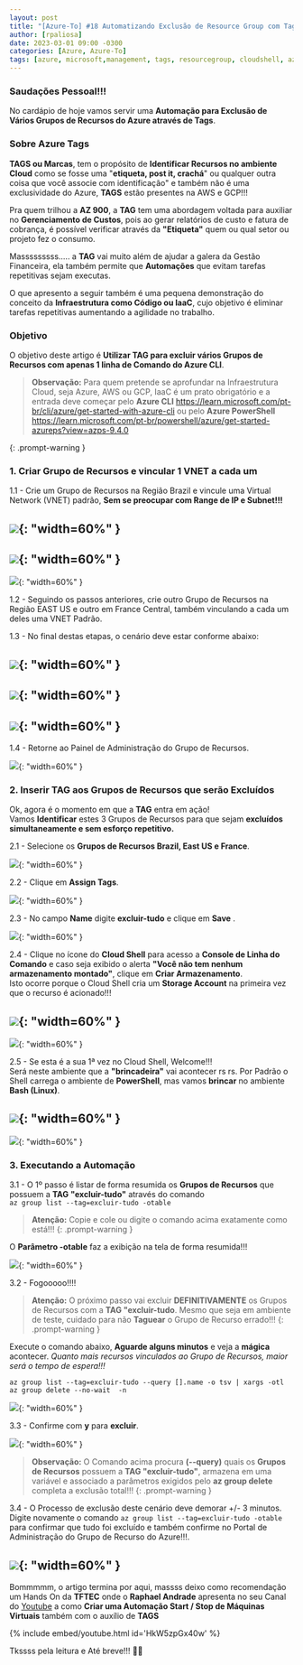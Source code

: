 ```yaml
---
layout: post
title: "[Azure-To] #18 Automatizando Exclusão de Resource Group com Tags [Portal]"
author: [rpaliosa]
date: 2023-03-01 09:00 -0300
categories: [Azure, Azure-To]
tags: [azure, microsoft,management, tags, resourcegroup, cloudshell, azurecli, az104]
---
```


### Saudações Pessoal!!!

No cardápio de hoje vamos servir uma **Automação para Exclusão de Vários Grupos de Recursos do Azure através de Tags**.

### **Sobre Azure Tags**

**TAGS ou Marcas**, tem o propósito de **Identificar Recursos no ambiente Cloud** como se fosse uma "**etiqueta, post it, crachá**" ou qualquer outra coisa que você associe com identificação" e também não é uma exclusividade do Azure, **TAGS** estão presentes na AWS e GCP!!!

Pra quem trilhou a **AZ 900**, a **TAG** tem uma abordagem voltada para auxiliar no **Gerenciamento de Custos**, pois ao gerar relatórios de custo e fatura de cobrança, é possível verificar através da **"Etiqueta"** quem ou qual setor ou projeto fez o consumo. 

Masssssssss..... a **TAG** vai muito além de ajudar a galera da Gestão Financeira, ela também permite que **Automações** que evitam tarefas repetitivas sejam executas.

O que apresento a seguir também é uma pequena demonstração do conceito da **Infraestrutura como Código ou IaaC**, cujo objetivo é eliminar tarefas repetitivas aumentando a agilidade no trabalho.

### **Objetivo**

O objetivo deste artigo é **Utilizar TAG para excluir vários Grupos de Recursos com apenas 1 linha de Comando do Azure CLI**.

>**Observação:** Para quem pretende se aprofundar na Infraestrutura Cloud, seja Azure, AWS ou GCP, IaaC é um prato obrigatório e a entrada deve começar pelo **Azure CLI** 
<a href="https://learn.microsoft.com/pt-br/cli/azure/get-started-with-azure-cli" target="_blank">https://learn.microsoft.com/pt-br/cli/azure/get-started-with-azure-cli</a> ou pelo **Azure PowerShell** <a href="https://learn.microsoft.com/pt-br/powershell/azure/get-started-azureps?view=azps-9.4.0" target="_blank">https://learn.microsoft.com/pt-br/powershell/azure/get-started-azureps?view=azps-9.4.0</a>

{: .prompt-warning }

### **1. Criar Grupo de Recursos e vincular 1 VNET a cada um**

1.1 - Crie um Grupo de Recursos na Região Brazil e vincule uma Virtual Network (VNET) padrão, **Sem se preocupar com Range de IP e Subnet!!!**  

![](/assets/img/61/azure-to-18-tag1.png){: "width=60%" }
---
![](/assets/img/61/azure-to-18-tag2.png){: "width=60%" }
---
![](/assets/img/61/azure-to-18-tag3.png){: "width=60%" }


1.2 - Seguindo os passos anteriores, crie outro Grupo de Recursos na Região EAST US e outro em France Central, também vinculando a cada um deles uma VNET Padrão.

1.3 - No final destas etapas, o cenário deve estar conforme abaixo:

![](/assets/img/61/azure-to-18-tag4.png){: "width=60%" }
---
![](/assets/img/61/azure-to-18-tag5.png){: "width=60%" }
---
![](/assets/img/61/azure-to-18-tag6.png){: "width=60%" }
---

1.4 - Retorne ao Painel de Administração do Grupo de Recursos.

![](/assets/img/61/azure-to-18-tag7.png){: "width=60%" }

### **2. Inserir TAG aos Grupos de Recursos que serão Excluídos**

Ok, agora é o momento em que a **TAG** entra em ação!<br>
Vamos **Identificar** estes 3 Grupos de Recursos para que sejam **excluídos simultaneamente e sem esforço repetitivo.**

2.1 - Selecione os **Grupos de Recursos Brazil, East US e France**.

![](/assets/img/61/azure-to-18-tag8.png){: "width=60%" }

2.2 - Clique em **Assign Tags**.

![](/assets/img/61/azure-to-18-tag9.png){: "width=60%" }

2.3 - No campo **Name** digite **excluir-tudo** e clique em **Save** .

![](/assets/img/61/azure-to-18-tag10.png){: "width=60%" }

2.4 - Clique no ícone do **Cloud Shell** para acesso a **Console de Linha do Comando** e caso seja exibido o alerta **"Você não tem nenhum armazenamento montado"**, clique em **Criar Armazenamento**. <br>
Isto ocorre porque o Cloud Shell cria um **Storage Account** na primeira vez que o recurso é acionado!!!

![](/assets/img/61/azure-to-18-tag11.png){: "width=60%" }
---
![](/assets/img/61/azure-to-18-tag12.png){: "width=60%" }

2.5 - Se esta é a sua 1ª vez no Cloud Shell, Welcome!!!<br>
Será neste ambiente que a **"brincadeira"** vai acontecer rs rs. Por Padrão o Shell carrega o ambiente de **PowerShell**, mas vamos **brincar** no ambiente **Bash (Linux)**.

![](/assets/img/61/azure-to-18-tag13.png){: "width=60%" }
---
![](/assets/img/61/azure-to-18-tag14.png){: "width=60%" }

### **3. Executando a Automação**

3.1 - O 1º passo é listar de forma resumida os **Grupos de Recursos**  que possuem a **TAG** **"excluir-tudo"** através do comando <br>
```az group list --tag=excluir-tudo -otable```

>**Atenção:** Copie e cole ou digite o comando acima exatamente como está!!!
{: .prompt-warning }

O **Parâmetro -otable** faz a exibição na tela de forma resumida!!!

![](/assets/img/61/azure-to-18-tag15.png){: "width=60%" }


3.2 - Fogooooo!!!!

>**Atenção:** O próximo passo vai excluir **DEFINITIVAMENTE**  os Grupos de Recursos com a **TAG "excluir-tudo**. Mesmo que seja em ambiente de teste, cuidado para não **Taguear** o Grupo de Recurso errado!!! 
{: .prompt-warning }

Execute o comando abaixo, **Aguarde alguns minutos** e veja a **mágica** acontecer. 
*Quanto mais recursos vinculados ao Grupo de Recursos, maior será o tempo de espera!!!*

```
az group list --tag=excluir-tudo --query [].name -o tsv | xargs -otl az group delete --no-wait  -n
```

![](/assets/img/61/azure-to-18-tag16.png){: "width=60%" }

3.3 - Confirme com **y** para **excluir**.

![](/assets/img/61/azure-to-18-tag17.png){: "width=60%" }

>**Observação:** O Comando acima procura **(--query)** quais os **Grupos de Recursos** possuem a **TAG "excluir-tudo"**, armazena em uma variável e associado a parâmetros exigidos pelo **az group delete** completa a exclusão total!!!
{: .prompt-warning }

3.4 - O Processo de exclusão deste cenário deve demorar +/- 3 minutos. <br>
Digite novamente o comando 
```az group list --tag=excluir-tudo -otable``` para confirmar que tudo foi excluído e também confirme no Portal de Administração do Grupo de Recurso do Azure!!!.

![](/assets/img/61/azure-to-18-tag18.png){: "width=60%" }
---

Bommmmm, o artigo termina por aqui, massss deixo como recomendação um Hands On da **TFTEC** onde o **Raphael Andrade** apresenta no seu Canal do <a href="https://www.youtube.com/watch?v=HkW5zpGx40w" target="_blank">Youtube</a>  a como **Criar uma Automação Start / Stop de Máquinas Virtuais** também com o auxílio de **TAGS** 
 
{% include embed/youtube.html id='HkW5zpGx40w' %}

Tkssss pela leitura e Até breve!!! 🍻🚀 